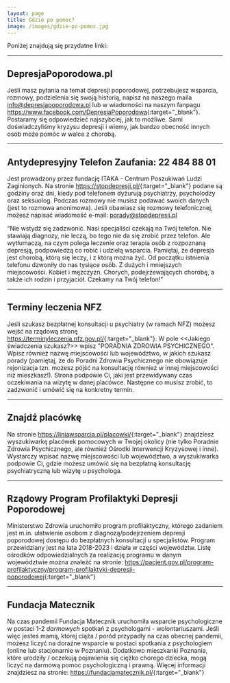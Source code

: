 ```yaml
---
layout: page
title: Gdzie po pomoc?
image: /images/gdzie-po-pomoc.jpg
---
```


Poniżej znajdują się przydatne linki:

---
## DepresjaPoporodowa.pl
Jeśli masz pytania na temat depresji poporodowej, potrzebujesz wsparcia, rozmowy, podzielenia się swoją historią, napisz na naszego maila <a href="&#x6d;&#x61;&#x69;&#x6c;&#x74;&#x6f;&#x3a;&#x69;&#x6e;&#x66;&#x6f;&#x40;&#x64;&#x65;&#x70;&#x72;&#x65;&#x73;&#x6a;&#x61;&#x70;&#x6f;&#x70;&#x6f;&#x72;&#x6f;&#x64;&#x6f;&#x77;&#x61;&#x2e;&#x70;&#x6c;">&#x69;&#x6e;&#x66;&#x6f;&#x40;&#x64;&#x65;&#x70;&#x72;&#x65;&#x73;&#x6a;&#x61;&#x70;&#x6f;&#x70;&#x6f;&#x72;&#x6f;&#x64;&#x6f;&#x77;&#x61;&#x2e;&#x70;&#x6c;</a> lub w wiadomości na naszym fanpagu <https://www.facebook.com/DepresjaPoporodowa>{:target="_blank"}.
Postaramy się odpowiedzieć najszybciej, jak to możliwe. Sami doświadczyliśmy kryzysu depresji i wiemy, jak bardzo obecność innych osób może pomóc w walce z chorobą.

---

## Antydepresyjny Telefon Zaufania: 22 484 88 01

Jest prowadzony przez fundację ITAKA - Centrum Poszukiwań Ludzi Zaginionych. Na stronie <https://stopdepresji.pl/>{:target="_blank"} podane są godziny oraz dni, kiedy pod telefonem dyżurują psychiatrzy, psycholodzy oraz seksuolog. Podczas rozmowy nie musisz podawać swoich danych (jest to rozmowa anonimowa). Jeśli obawiasz się rozmowy telefonicznej, możesz napisać wiadomość e-mail: <porady@stopdepresji.pl>

“Nie wstydź się zadzwonić. Nasi specjaliści czekają na Twój telefon. Nie stawiają diagnozy, nie leczą, bo tego nie da się zrobić przez telefon. Ale wytłumaczą, na czym polega leczenie oraz terapia osób z rozpoznaną depresją, podpowiedzą co robić i udzielą wsparcia. Pamiętaj, że depresja jest chorobą, którą się leczy, i z którą można żyć. Od początku istnienia telefonu dzwoniły do nas tysiące osób. Z dużych i mniejszych miejscowości. Kobiet i mężczyzn. Chorych, podejrzewających chorobę, a także ich rodzin i przyjaciół. Czekamy na Twój telefon!”

---

## Terminy leczenia NFZ
Jeśli szukasz bezpłatnej konsultacji u psychiatry (w ramach NFZ) możesz wejść na rządową stronę <https://terminyleczenia.nfz.gov.pl/>{:target="_blank"}. W pole <<Jakiego świadczenia szukasz?>> wpisz "PORADNIA ZDROWIA PSYCHICZNEGO". Wpisz również nazwę miejscowości lub województwo, w jakich szukasz porady (pamiętaj, że do Poradni Zdrowia Psychicznego nie obowiązuje rejonizacja tzn. możesz pójść na konsultację również w innej miejscowości niż mieszkasz!). Strona podpowie Ci, jaki jest przewidywany czas oczekiwania na wizytę w danej placówce. Następne co musisz zrobić, to zadzwonić i umówić się na konkretny termin. 

---

## Znajdź placówkę
Na stronie <https://liniawsparcia.pl/placowki/>{:target="_blank"} znajdziesz wyszukiwarkę placówek pomocowych w Twojej okolicy (nie tylko Poradnie Zdrowia Psychicznego, ale również Ośrodki Interwencji Kryzysowej i inne). Wystarczy wpisać nazwę miejscowości lub województwo, a wyszukiwarka podpowie Ci, gdzie możesz umówić się na bezpłatną konsultację psychiatryczną lub wizytę u psychologa. 

---

## Rządowy Program Profilaktyki Depresji Poporodowej
Ministerstwo Zdrowia uruchomiło program profilaktyczny, którego zadaniem jest m.in. ułatwienie osobom z diagnozą/podejrzeniem depresji poporodowej dostępu do bezpłatnych konsultacji u specjalistów. Program przewidziany jest na lata 2018-2023 i działa w części województw. Listę ośrodków odpowiedzialnych za realizację programu w danym województwie można znaleźć na stronie: <https://pacjent.gov.pl/program-profilaktyczny/program-profilaktyki-depresji-poporodowej>{:target="_blank"}

---

## Fundacja Matecznik 
Na czas pandemii Fundacja Matecznik uruchomiła wsparcie psychologiczne w postaci 1-2 *darmowych* spotkań z psychologami - wolontariuszami. Jeśli więc jesteś mamą, której ciąża / poród przypadły na czas obecnej pandemii, możesz liczyć na doraźne wsparcie w postaci spotkania z psychologiem (online lub stacjonarnie w Poznaniu). Dodatkowo mieszkanki Poznania, które urodziły / oczekują pojawienia się ciężko chorego dziecka, mogą liczyć na darmową pomoc psychologiczną i prawną. Więcej informacji znajdziesz na stronie: <https://fundacjamatecznik.pl/>{:target="_blank"}
